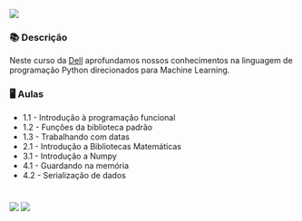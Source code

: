![](https://uploaddeimagens.com.br/images/003/523/213/original/Sem_t%C3%ADtulo.png?1636151498)


### 📚  Descrição

Neste curso da [Dell](http://leadfortaleza.com.br/dal/nossos-cursos/) aprofundamos nossos conhecimentos na linguagem de programação Python direcionados para Machine Learning. 

### 🖥️  Aulas

- 1.1 - Introdução à programação funcional
- 1.2 - Funções da biblioteca padrão
- 1.3 - Trabalhando com datas
- 2.1 - Introdução a Bibliotecas Matemáticas
- 3.1 - Introdução a Numpy
- 4.1 - Guardando na memória
- 4.2 - Serialização de dados

#

<div>
  <p align="left">
    <a href="https://www.linkedin.com/in/claudia-anjos/" target="_blank"><img src="https://img.shields.io/badge/-LinkedIn-%230077B5?style=for-the-badge&logo=linkedin" target="_blank"></a>
    <a href="https://medium.com/@ndosanjosc" target="_blank"><img src="https://img.shields.io/badge/-Medium-FF5722?style=for-the-badge&logo=medium" target="_blank"></a>
</div>
